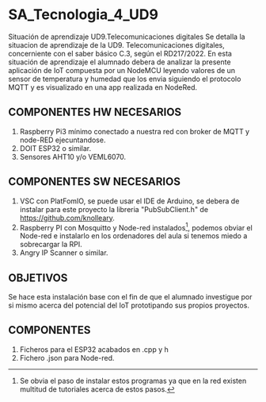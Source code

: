 # SA_Tecnologia_4_UD9
Situación de aprendizaje UD9.Telecomunicaciones digitales
Se detalla la situacion de aprendizaje de la UD9. Telecomunicaciones digitales, concerniente con el saber básico C.3, según el RD217/2022.
En esta situación de aprendizaje el alumnado debera de analizar la presente aplicación de IoT compuesta por un NodeMCU leyendo valores de un sensor de temperatura y humedad que los envia siguiendo el protocolo MQTT y es visualizado en una app realizada en NodeRed.
## COMPONENTES HW NECESARIOS
1. Raspberry Pi3 mínimo conectado a nuestra red con broker de MQTT y node-RED ejecuntandose.
2. DOIT ESP32 o similar.
3. Sensores AHT10 y/o VEML6070.
## COMPONENTES SW NECESARIOS
1. VSC con PlatFomIO, se puede usar el IDE de Arduino, se debera de instalar para este proyecto la libreria "PubSubClient.h" de https://github.com/knolleary.
2. Raspberry PI con Mosquitto y Node-red instalados[^1], podemos obviar el Node-red e instalarlo en los ordenadores del aula si tenemos miedo a sobrecargar la RPI.
3. Angry IP Scanner o similar.
## OBJETIVOS
Se hace esta instalación base con el fin de que el alumnado investigue por si mismo acerca del potencial del IoT prototipando sus propios proyectos.
## COMPONENTES
1. Ficheros para el ESP32 acabados en .cpp y h
2. Fichero .json para Node-red.
[^1]: Se obvia el paso de instalar estos programas ya que en la red existen multitud de tutoriales acerca de estos pasos.
